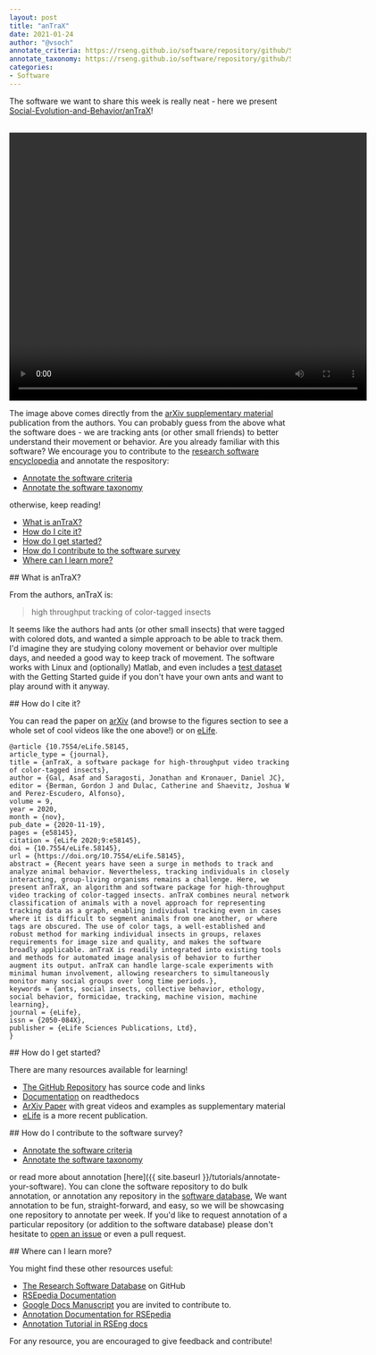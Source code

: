 ```yaml
---
layout: post
title: "anTraX"
date: 2021-01-24
author: "@vsoch"
annotate_criteria: https://rseng.github.io/software/repository/github/Social-Evolution-and-Behavior/anTraX/annotate-criteria/index.html
annotate_taxonomy: https://rseng.github.io/software/repository/github/Social-Evolution-and-Behavior/anTraX/annotate-taxonomy/index.html
categories:
- Software
---
```


The software we want to share this week is really neat - here we present [Social-Evolution-and-Behavior/anTraX](https://github.com/Social-Evolution-and-Behavior/anTraX)!

<br>

<video width="640" height="480" controls>
  <source src="{{ site.baseurl }}/assets/img/posts/showcase/ants.mp4" type="video/mp4">
Your browser does not support the video tag.
</video> 

<br>

The image above comes directly from the [arXiv supplementary material](https://www.biorxiv.org/content/10.1101/2020.04.29.068478v1.supplementary-material) publication from the authors. You can probably guess from the above what the software does - we are tracking ants (or other
small friends) to better understand their movement or behavior.
Are you already familiar with this software? We encourage you to contribute to the [research software encyclopedia](https://rseng.github.io/rse/tutorials/annotation/) and annotate the respository:

<ul>
<li><a href="{{ page.annotate_criteria }}" target="_blank">Annotate the software criteria</a></li>
<li><a href="{{ page.annotate_taxonomy }}" target="_blank">Annotate the software taxonomy</a></li>
</ul>

otherwise, keep reading!

<!--more--> 

 - [What is anTraX?](#what-is)
 - [How do I cite it?](#cite)
 - [How do I get started?](#getting-started)
 - [How do I contribute to the software survey](#contribute)
 - [Where can I learn more?](#learn-more)

<a id="what-is">
## What is anTraX?

From the authors, anTraX is:

> high throughput tracking of color-tagged insects

It seems like the authors had ants (or other small insects) that were tagged with colored dots, and wanted
a simple approach to be able to track them. I'd imagine they are studying colony movement or behavior over multiple days,
and needed a good way to keep track of movement. The software works with Linux and (optionally) Matlab,
and even includes a [test dataset](https://antrax.readthedocs.io/en/latest/quickstart/) with the Getting Started
guide if you don't have your own ants and want to play around with it anyway.


<a id="cite">
## How do I cite it?

You can read the paper on [arXiv](https://www.biorxiv.org/content/10.1101/2020.04.29.068478v1) (and browse
to the figures section to see a whole set of cool videos like the one above!) or on [eLife](https://elifesciences.org/articles/58145).

```
@article {10.7554/eLife.58145,
article_type = {journal},
title = {anTraX, a software package for high-throughput video tracking of color-tagged insects},
author = {Gal, Asaf and Saragosti, Jonathan and Kronauer, Daniel JC},
editor = {Berman, Gordon J and Dulac, Catherine and Shaevitz, Joshua W and Perez-Escudero, Alfonso},
volume = 9,
year = 2020,
month = {nov},
pub_date = {2020-11-19},
pages = {e58145},
citation = {eLife 2020;9:e58145},
doi = {10.7554/eLife.58145},
url = {https://doi.org/10.7554/eLife.58145},
abstract = {Recent years have seen a surge in methods to track and analyze animal behavior. Nevertheless, tracking individuals in closely interacting, group-living organisms remains a challenge. Here, we present anTraX, an algorithm and software package for high-throughput video tracking of color-tagged insects. anTraX combines neural network classification of animals with a novel approach for representing tracking data as a graph, enabling individual tracking even in cases where it is difficult to segment animals from one another, or where tags are obscured. The use of color tags, a well-established and robust method for marking individual insects in groups, relaxes requirements for image size and quality, and makes the software broadly applicable. anTraX is readily integrated into existing tools and methods for automated image analysis of behavior to further augment its output. anTraX can handle large-scale experiments with minimal human involvement, allowing researchers to simultaneously monitor many social groups over long time periods.},
keywords = {ants, social insects, collective behavior, ethology, social behavior, formicidae, tracking, machine vision, machine learning},
journal = {eLife},
issn = {2050-084X},
publisher = {eLife Sciences Publications, Ltd},
}
```

<a id="getting-started">
## How do I get started?
 
There are many resources available for learning!

 - [The GitHub Repository](https://github.com/Social-Evolution-and-Behavior/anTraX) has source code and links
 - [Documentation](https://antrax.readthedocs.io/en/latest/quickstart/) on readthedocs
 - [ArXiv Paper](https://www.biorxiv.org/content/10.1101/2020.04.29.068478v1.supplementary-material) with great videos and examples as supplementary material
 - [eLife](https://elifesciences.org/articles/58145) is a more recent publication.


<a id="contribute">
## How do I contribute to the software survey?

<ul>
  <li><a href="{{ page.annotate_criteria }}" target="_blank">Annotate the software criteria</a></li>
  <li><a href="{{ page.annotate_taxonomy }}" target="_blank">Annotate the software taxonomy</a></li>
</ul>

or read more about annotation [here]({{ site.baseurl }}/tutorials/annotate-your-software). You can clone the software repository to do
bulk annotation, or annotation any repository in the <a href="https://rseng.github.io/software/" target="_blank">software database</a>,
We want annotation to be fun, straight-forward, and easy, so we will be showcasing one repository to annotate per week.
If you'd like to request annotation of a particular repository (or addition to the software database)
please don't hesitate to [open an issue](https://github.com/rseng/software/issues) or even a pull request.

<a id="learn-more">
## Where can I learn more?

You might find these other resources useful:

 - [The Research Software Database](https://github.com/rseng/software) on GitHub
 - [RSEpedia Documentation](https://rseng.github.io/rse)
 - [Google Docs Manuscript](https://docs.google.com/document/d/1wDb0udH9OrFWrMBsAVb8RrUMCKKRHoyEep7yveJ1d0k/edit) you are invited to contribute to.
 - [Annotation Documentation for RSEpedia](https://rseng.github.io/rse/tutorials/annotation/)
 - [Annotation Tutorial in RSEng docs](https://rseng.github.io/rse/tutorials/annotation/)

For any resource, you are encouraged to give feedback and contribute!
